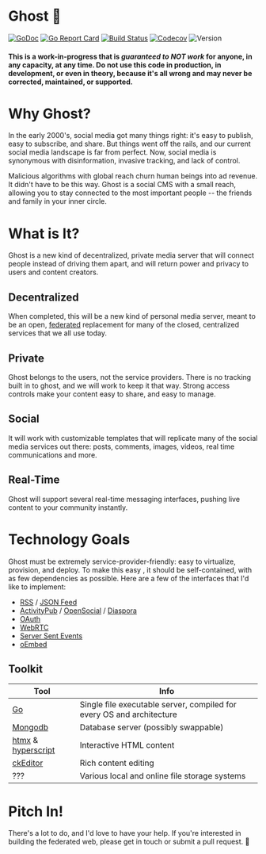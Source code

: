 # Ghost 👻

[![GoDoc](http://img.shields.io/badge/go-documentation-blue.svg?style=flat-square)](https://pkg.go.dev/github.com/benpate/ghost)
[![Go Report Card](https://goreportcard.com/badge/github.com/benpate/ghost?style=flat-square)](https://goreportcard.com/report/github.com/benpate/ghost)
[![Build Status](http://img.shields.io/travis/benpate/ghost.svg?style=flat-square)](https://travis-ci.com/benpate/ghost)
[![Codecov](https://img.shields.io/codecov/c/github/benpate/ghost.svg?style=flat-square)](https://codecov.io/gh/benpate/ghost)
![Version](https://img.shields.io/github/v/release/benpate/ghost?include_prereleases&style=flat-square&color=brightgreen)


#### This is a work-in-progress that is *guaranteed to NOT work* for anyone, in any capacity, at any time.  Do not use this code in production, in development, or even in theory, because it's all wrong and may never be corrected, maintained, or supported.

# Why Ghost?
In the early 2000's, social media got many things right: it's easy to publish, easy to subscribe, and share.
But things went off the rails, and our current social media landscape is far from perfect.  Now, social media is synonymous with disinformation, invasive tracking, and lack of control.  

Malicious algorithms with global reach churn human beings into ad revenue.  It didn't have to be this way.  Ghost is a social CMS with a small reach, allowing you to stay connected to the most important people -- the friends and family in your inner circle.

# What is It?

Ghost is a new kind of decentralized, private media server that will connect people instead of driving them apart, and will return power and privacy to users and content creators.

## Decentralized
When completed, this will be a new kind of personal media server, meant to be an open, [federated](https://en.wikipedia.org/wiki/Fediverse) replacement for many of the closed, centralized services that we all use today.  

## Private
Ghost belongs to the users, not the service providers.  There is no tracking built in to ghost, and we will work to keep it that way.  Strong access controls make your content easy to share, and easy to manage.

## Social
It will work with customizable templates that will replicate many of the social media services out there: posts, comments, images, videos, real time communications and more.

## Real-Time
Ghost will support several real-time messaging interfaces, pushing live content to your community instantly.  

# Technology Goals
Ghost must be extremely service-provider-friendly: easy to virtualize, provision, and deploy. To make this easy , it should be self-contained, with as few dependencies as possible.  Here are a few of the interfaces that I'd like to implement:

* [RSS](https://en.wikipedia.org/wiki/RSS) / [JSON Feed](https://jsonfeed.org)
* [ActivityPub](https://activitypub.rocks) / [OpenSocial](https://www.getopensocial.com) / [Diaspora](https://diasporafoundation.org)
* [OAuth](https://www.google.com/url?sa=t&rct=j&q=&esrc=s&source=web&cd=&ved=2ahUKEwjByq6-_K3wAhVeIDQIHdMuCmsQFjAQegQIBBAD&url=https%3A%2F%2Foauth.net%2F&usg=AOvVaw3GDFM0pkIJMe4FATEf5VSd)
* [WebRTC](https://webrtc.org)
* [Server Sent Events](https://developer.mozilla.org/en-US/docs/Web/API/Server-sent_events/Using_server-sent_events)
* [oEmbed](https://oembed.com)

## Toolkit
| Tool | Info|
|---|---|
| [Go](https://golang.org) | Single file executable server, compiled for every OS and architecture |
| [Mongodb](https://mongodb.org) | Database server (possibly swappable) |
| [htmx](https://htmx.org) & [hyperscript](https://hyperscript.org)  | Interactive HTML content
| [ckEditor](https://ckeditor.com/ckeditor-5/) | Rich content editing
| ??? | Various local and online file storage systems


# Pitch In!
There's a lot to do, and I'd love to have your help.  If you're interested in building the federated web, please get in touch or submit a pull request. 👻

